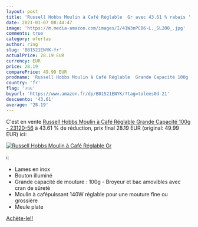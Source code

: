 ```yaml
---
layout: post
title: 'Russell Hobbs Moulin à Café Réglable  Gr avec 43.61 % rabais '
date: 2021-01-07 08:44:47
image: 'https://m.media-amazon.com/images/I/41W3nPCB6-L._SL200_.jpg'
comments: true
category: ofertas
author: ring
slug: 'B01521ENYK-fr'
actualPrice: 28.19 EUR
currency: EUR
price: 28.19
comparePrice: 49.99 EUR
prodname: 'Russell Hobbs Moulin à Café Réglable  Grande Capacité 100g - 23120-56'
country: 'fr'
flag: '🇫🇷'
buyurl: 'https://www.amazon.fr/dp/B01521ENYK/?tag=tolees0d-21'
descuento: '43.61'
average: '28.19'
---
```


C'est en vente [Russell Hobbs Moulin à Café Réglable  Grande Capacité 100g - 23120-56](https://www.amazon.fr/dp/B01521ENYK/?tag=tolees0d-21)  à  43.61 % de réduction, prix final  28.19 EUR (original: 49.99 EUR) ici:

[![Russell Hobbs Moulin à Café Réglable  Gr](https://m.media-amazon.com/images/I/41W3nPCB6-L._SL200_.jpg)](https://www.amazon.fr/dp/B01521ENYK/?tag=tolees0d-21)

ℹ️:

- Lames en inox
- Bouton illuminé
- Grande capacité de mouture : 100g - Broyeur et bac amovibles avec cran de sûreté
- Moulin à cafépuissant 140W réglable pour une mouture fine ou grossière
- Meule plate

[Achète-le!!](https://www.amazon.fr/dp/B01521ENYK/?tag=tolees0d-21)
